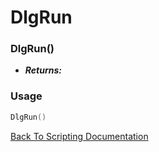 # DlgRun

### DlgRun()
- ***Returns:*** 

### Usage

```Lua
DlgRun()
```


[Back To Scripting Documentation](../README.md)

